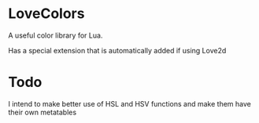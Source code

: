 # LoveColors
A useful color library for Lua.

Has a special extension that is automatically added if using Love2d

# Todo
I intend to make better use of HSL and HSV functions and make them have their own metatables